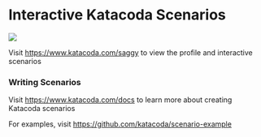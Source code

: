 # Interactive Katacoda Scenarios

[![](http://shields.katacoda.com/katacoda/saggy/count.svg)](https://www.katacoda.com/saggy "Get your profile on Katacoda.com")

Visit https://www.katacoda.com/saggy to view the profile and interactive scenarios

### Writing Scenarios
Visit https://www.katacoda.com/docs to learn more about creating Katacoda scenarios

For examples, visit https://github.com/katacoda/scenario-example
